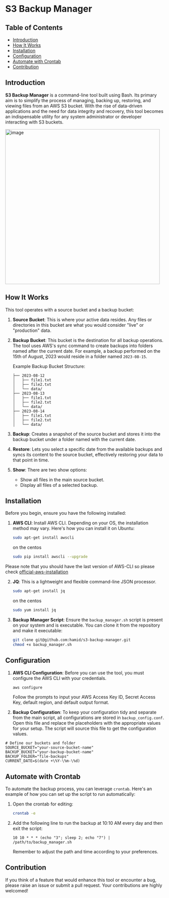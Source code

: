 # S3 Backup Manager

## Table of Contents
- [Introduction](#introduction)
- [How It Works](#how-it-works)
- [Installation](#installation)
- [Configuration](#configuration)
- [Automate with Crontab](#automate-with-crontab)
- [Contribution](#contribution)

## Introduction
**S3 Backup Manager** is a command-line tool built using Bash. Its primary aim is to simplify the process of managing, backing up, restoring, and viewing files from an AWS S3 bucket. With the rise of data-driven applications and the need for data integrity and recovery, this tool becomes an indispensable utility for any system administrator or developer interacting with S3 buckets.

<img width="488" alt="image" src="https://github.com/hamid/s3-backup-manager/assets/1645233/53903b54-cbb7-44e4-b475-dfef9f0e1425">


## How It Works
This tool operates with a source bucket and a backup bucket:

1. **Source Bucket**: This is where your active data resides. Any files or directories in this bucket are what you would consider "live" or "production" data.

2. **Backup Bucket**: This bucket is the destination for all backup operations. The tool uses AWS's sync command to create backups into folders named after the current date. For example, a backup performed on the 15th of August, 2023 would reside in a folder named `2023-08-15`.

    Example Backup Bucket Structure:
    ```
    ├── 2023-08-12
    │   ├── file1.txt
    │   ├── file2.txt
    │   └── data/
    ├── 2023-08-13
    │   ├── file1.txt
    │   ├── file2.txt
    │   └── data/
    ├── 2023-08-14
    │   ├── file1.txt
    │   ├── file2.txt
    │   └── data/
    ```

3. **Backup**: Creates a snapshot of the source bucket and stores it into the backup bucket under a folder named with the current date.

4. **Restore**: Lets you select a specific date from the available backups and syncs its content to the source bucket, effectively restoring your data to that point in time.

5. **Show**: There are two show options: 
    - Show all files in the main source bucket.
    - Display all files of a selected backup.

## Installation

Before you begin, ensure you have the following installed:

1. **AWS CLI**: Install AWS CLI. Depending on your OS, the installation method may vary. Here's how you can install it on Ubuntu:
    ```bash
    sudo apt-get install awscli
    ```
    on the centos
    ```bash
    sudo pip install awscli --upgrade
    ```
Please note that you should have the last version of AWS-CLI so please check [official-aws-installation](https://docs.aws.amazon.com/cli/latest/userguide/getting-started-install.html)

2. **JQ**: This is a lightweight and flexible command-line JSON processor. 
    ```bash
    sudo apt-get install jq
    ```
    on the centos
    ```bash
    sudo yum install jq
    ```

4. **Backup Manager Script**: Ensure the `backup_manager.sh` script is present on your system and is executable. You can clone it from the repository and make it executable:
    ```bash
    git clone git@github.com:hamid/s3-backup-manager.git
    chmod +x backup_manager.sh
    ```

## Configuration

1. **AWS CLI Configuration**: Before you can use the tool, you must configure the AWS CLI with your credentials.
    ```bash
    aws configure
    ```
    Follow the prompts to input your AWS Access Key ID, Secret Access Key, default region, and default output format.

2. **Backup Configuration**: To keep your configuration tidy and separate from the main script, all configurations are stored in `backup_config.conf`. Open this file and replace the placeholders with the appropriate values for your setup. The script will source this file to get the configuration values.
```
# Define our buckets and folder
SOURCE_BUCKET="your-source-bucket-name"
BACKUP_BUCKET="your-backup-bucket-name"
BACKUP_FOLDER="file-backups"
CURRENT_DATE=$(date +\%Y-\%m-\%d)

```

## Automate with Crontab
To automate the backup process, you can leverage `crontab`. Here's an example of how you can set up the script to run automatically:

1. Open the crontab for editing:
    ```bash
    crontab -e
    ```

2. Add the following line to run the backup at 10:10 AM every day and then exit the script:
    ```
    10 10 * * * (echo "3"; sleep 2; echo "7") | /path/to/backup_manager.sh
    ```

    Remember to adjust the path and time according to your preferences.

## Contribution
If you think of a feature that would enhance this tool or encounter a bug, please raise an issue or submit a pull request. Your contributions are highly welcomed!
